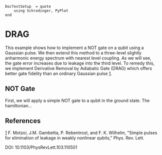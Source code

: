 ```@meta
DocTestSetup  = quote
    using Schrodinger, PyPlot
end
```

# DRAG

This example shows how to implement a NOT gate on a qubit using a Gaussian pulse. We then extend this method to a three-level slightly anharmonic energy spectrum with nearest level coupling. As we will see, the gate error increases due to leakage into the third level. To remedy this, we implement Derivative Removal by Adiabatic Gate (DRAG) which offers better gate fidelity than an ordinary Gaussian pulse [1].

## NOT Gate

First, we will apply a simple NOT gate to a qubit in the ground state. The hamiltonian...

## References

[1] F. Motzoi, J.M. Gambetta, P. Rebentrost, and F. K. Wilhelm, "Simple pulses for elimination of leakage in weakly nonlinear qubits," Phys. Rev. Lett.

[1]: http://dx.doi.org/10.1103/PhysRevLett.103.110501

DOI: 10.1103/PhysRevLett.103.110501
